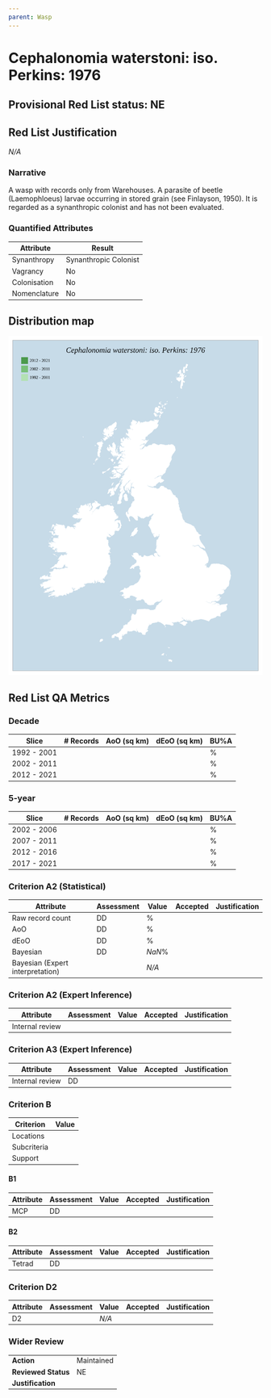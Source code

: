 ```yaml
---
parent: Wasp
---
```


# Cephalonomia waterstoni: iso. Perkins: 1976

## Provisional Red List status: NE


## Red List Justification
*N/A*

### Narrative
A wasp with records only from Warehouses. A parasite of beetle (Laemophloeus) larvae occurring in stored grain (see Finlayson, 1950). It is regarded as a synanthropic colonist and has not been evaluated.



### Quantified Attributes
|Attribute|Result|
|---|---|
|Synanthropy|Synanthropic Colonist|
|Vagrancy|No|
|Colonisation|No|
|Nomenclature|No|






## Distribution map
![](../map/661.svg)

## Red List QA Metrics
### Decade
| Slice | # Records | AoO (sq km) | dEoO (sq km) |BU%A |
|---|---|---|---|---|
|1992 - 2001||||%|
|2002 - 2011||||%|
|2012 - 2021||||%|

### 5-year
| Slice | # Records | AoO (sq km) | dEoO (sq km) |BU%A |
|---|---|---|---|---|
|2002 - 2006||||%|
|2007 - 2011||||%|
|2012 - 2016||||%|
|2017 - 2021||||%|

### Criterion A2 (Statistical)
|Attribute|Assessment|Value|Accepted|Justification
|---|---|---|---|---|
|Raw record count|DD|%|||
|AoO|DD|%|||
|dEoO|DD|%|||
|Bayesian|DD|*NaN*%|||
|Bayesian (Expert interpretation)||*N/A*|||

### Criterion A2 (Expert Inference)
|Attribute|Assessment|Value|Accepted|Justification
|---|---|---|---|---|
|Internal review|||||

### Criterion A3 (Expert Inference)
|Attribute|Assessment|Value|Accepted|Justification
|---|---|---|---|---|
|Internal review|DD||||

### Criterion B
|Criterion| Value|
|---|---|
|Locations||
|Subcriteria||
|Support||

#### B1
|Attribute|Assessment|Value|Accepted|Justification
|---|---|---|---|---|
|MCP|DD||||

#### B2
|Attribute|Assessment|Value|Accepted|Justification
|---|---|---|---|---|
|Tetrad|DD||||

### Criterion D2
|Attribute|Assessment|Value|Accepted|Justification
|---|---|---|---|---|
|D2||*N/A*|||

### Wider Review
|  |  |
|---|---|
|**Action**|Maintained|
|**Reviewed Status**|NE|
|**Justification**||

